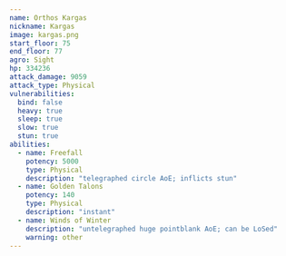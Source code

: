 ```yaml
---
name: Orthos Kargas
nickname: Kargas
image: kargas.png
start_floor: 75
end_floor: 77
agro: Sight
hp: 334236
attack_damage: 9059
attack_type: Physical
vulnerabilities:
  bind: false
  heavy: true
  sleep: true
  slow: true
  stun: true
abilities:
  - name: Freefall
    potency: 5000
    type: Physical
    description: "telegraphed circle AoE; inflicts stun"
  - name: Golden Talons
    potency: 140
    type: Physical
    description: "instant"
  - name: Winds of Winter
    description: "untelegraphed huge pointblank AoE; can be LoSed"
    warning: other
---
```

